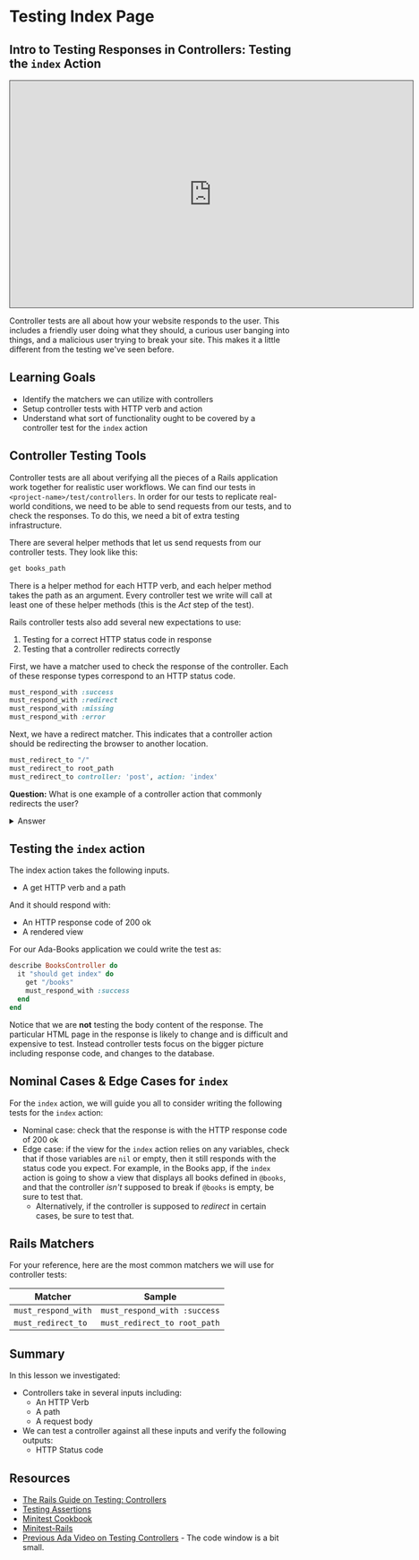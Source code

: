 # Testing Index Page

## Intro to Testing Responses in Controllers: Testing the `index` Action

<iframe src="https://adaacademy.hosted.panopto.com/Panopto/Pages/Embed.aspx?id=ebb32986-1030-4b66-98ed-ac560174c0c1&autoplay=false&offerviewer=true&showtitle=true&showbrand=false&start=0&interactivity=all" height="405" width="720" style="border: 1px solid #464646;" allowfullscreen allow="autoplay"></iframe>

Controller tests are all about how your website responds to the user. This includes a friendly user doing what they should, a curious user banging into things, and a malicious user trying to break your site. This makes it a little different from the testing we've seen before.

## Learning Goals

- Identify the matchers we can utilize with controllers
- Setup controller tests with HTTP verb and action
- Understand what sort of functionality ought to be covered by a controller test for the `index` action

## Controller Testing Tools

Controller tests are all about verifying all the pieces of a Rails application work together for realistic user workflows. We can find our tests in `<project-name>/test/controllers`. In order for our tests to replicate real-world conditions, we need to be able to send requests from our tests, and to check the responses. To do this, we need a bit of extra testing infrastructure.

There are several helper methods that let us send requests from our controller tests. They look like this:

```ruby
get books_path
```

There is a helper method for each HTTP verb, and each helper method takes the path as an argument. Every controller test we write will call at least one of these helper methods (this is the _Act_ step of the test).

Rails controller tests also add several new expectations to use:

1. Testing for a correct HTTP status code in response
1. Testing that a controller redirects correctly

First, we have a matcher used to check the response of the controller.  Each of these response types correspond to an HTTP status code.

```ruby
must_respond_with :success
must_respond_with :redirect
must_respond_with :missing
must_respond_with :error
```

Next, we have a redirect matcher. This indicates that a controller action should be redirecting the browser to another location.


```ruby
must_redirect_to "/"
must_redirect_to root_path
must_redirect_to controller: 'post', action: 'index'
```

**Question:**  What is one example of a controller action that commonly redirects the user?

<details style="max-width: 700px; margin: auto;">
<summary>Answer</summary>

  One possible answer is submitting a form such as a login page, or after filling in  your credit card information for a purchase.
</details>

## Testing the `index` action

The index action takes the following inputs.
-   A get HTTP verb and a path

And it should respond with:
-   An HTTP response code of 200 ok
-   A rendered view

For our Ada-Books application we could write the test as:

```ruby
describe BooksController do
  it "should get index" do
    get "/books"
    must_respond_with :success
  end
end
```
Notice that we are **not** testing the body content of the response.  The particular HTML page in the response is likely to change and is difficult and expensive to test.  Instead controller tests focus on the bigger picture including response code, and changes to the database.

## Nominal Cases & Edge Cases for `index`

For the `index` action, we will guide you all to consider writing the following tests for the `index` action:

- Nominal case: check that the response is with the HTTP response code of 200 ok
- Edge case: if the view for the `index` action relies on any variables, check that if those variables are `nil` or empty, then it still responds with the status code you expect. For example, in the Books app, if the `index` action is going to show a view that displays all books defined in `@books`, and that the controller _isn't_ supposed to break if `@books` is empty, be sure to test that.
  - Alternatively, if the controller is supposed to _redirect_ in certain cases, be sure to test that.

## Rails Matchers

For your reference, here are the most common matchers we will use for controller tests:

|   Matcher	|   Sample	|
|---	|---	|
|   `must_respond_with`	|   `must_respond_with :success`	|
|   `must_redirect_to`	|   `must_redirect_to root_path`

## Summary

In this lesson we investigated:
- Controllers take in several inputs including:
  - An HTTP Verb
  - A path
  - A request body
- We can test a controller against all these inputs and verify the following outputs:
  - HTTP Status code

## Resources
-  [The Rails Guide on Testing: Controllers](http://guides.rubyonrails.org/testing.html#functional-tests-for-your-controllers)
-  [Testing Assertions](http://api.rubyonrails.org/classes/ActiveSupport/Testing/Assertions.html)
-  [Minitest Cookbook](https://chriskottom.com/minitestcookbook/)
-  [Minitest-Rails](https://github.com/blowmage/minitest-rails)
-  [Previous Ada Video on Testing Controllers](https://adaacademy.hosted.panopto.com/Panopto/Pages/Viewer.aspx?id=3ceb18d2-9b80-4a70-bb26-ac56015a4b02) - The code window is a bit small.